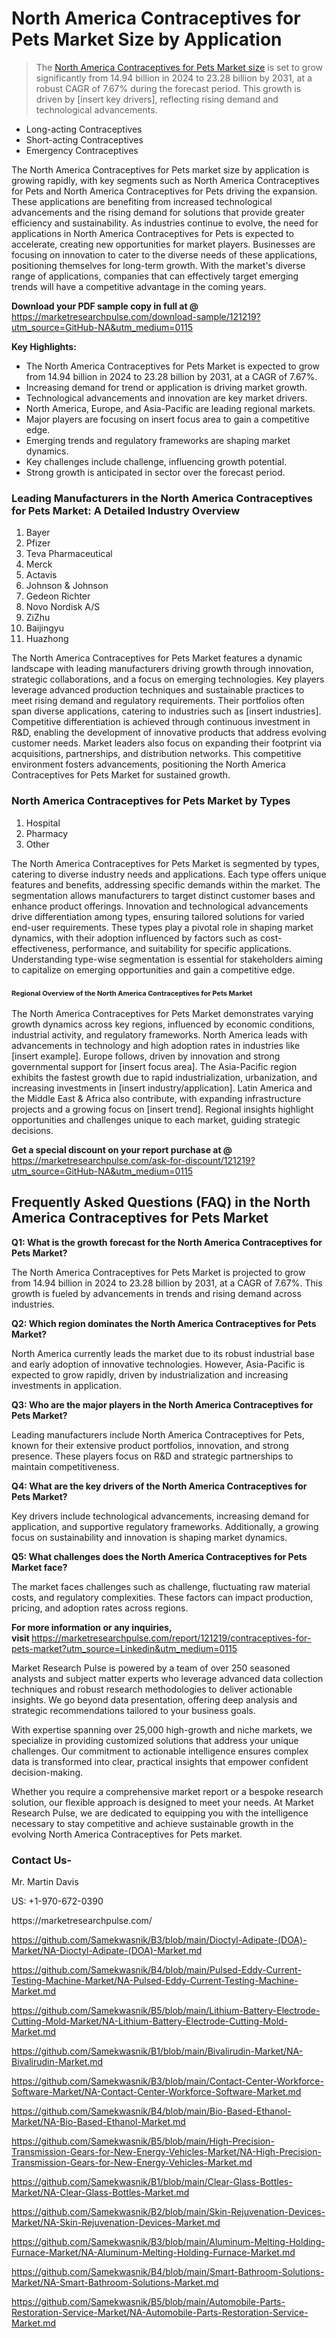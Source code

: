 <h1>North America Contraceptives for Pets Market&nbsp;Size by Application</h1><blockquote><p>The <a href="https://marketresearchpulse.com/download-sample/121219?utm_source=GitHub-NA&amp;utm_medium=0115">North America Contraceptives for Pets Market size</a> is set to grow significantly from 14.94 billion in 2024 to 23.28 billion by 2031, at a robust CAGR of 7.67% during the forecast period. This growth is driven by [insert key drivers], reflecting rising demand and technological advancements.</p></blockquote><ul><li>Long-acting Contraceptives <li> Short-acting Contraceptives <li> Emergency Contraceptives</li></ul><p>The North America Contraceptives for Pets market size by application is growing rapidly, with key segments such as North America Contraceptives for Pets and North America Contraceptives for Pets driving the expansion. These applications are benefiting from increased technological advancements and the rising demand for solutions that provide greater efficiency and sustainability. As industries continue to evolve, the need for applications in North America Contraceptives for Pets is expected to accelerate, creating new opportunities for market players. Businesses are focusing on innovation to cater to the diverse needs of these applications, positioning themselves for long-term growth. With the market's diverse range of applications, companies that can effectively target emerging trends will have a competitive advantage in the coming years.</p><p><strong>Download your PDF sample copy in full at @ </strong><a href="https://marketresearchpulse.com/download-sample/121219?utm_source=GitHub-NA&amp;utm_medium=0115">https://marketresearchpulse.com/download-sample/121219?utm_source=GitHub-NA&amp;utm_medium=0115</a></p><p><strong>Key Highlights: </strong></p><ul><li>The North America Contraceptives for Pets Market is expected to grow from 14.94 billion in 2024 to 23.28 billion by 2031, at a CAGR of 7.67%.</li><li>Increasing demand for trend or application is driving market growth.</li><li>Technological advancements and innovation are key market drivers.</li><li>North America, Europe, and Asia-Pacific are leading regional markets.</li><li>Major players are focusing on insert focus area to gain a competitive edge.</li><li>Emerging trends and regulatory frameworks are shaping market dynamics.</li><li>Key challenges include challenge, influencing growth potential.</li><li>Strong growth is anticipated in sector over the forecast period.</li></ul><h3>Leading Manufacturers in the North America Contraceptives for Pets Market: A Detailed Industry Overview</h3><ol><li>Bayer</li><li>Pfizer</li><li>Teva Pharmaceutical</li><li>Merck</li><li>Actavis</li><li>Johnson & Johnson</li><li>Gedeon Richter</li><li>Novo Nordisk A/S</li><li>ZiZhu</li><li>Baijingyu</li><li>Huazhong</li></ol><div class="flex max-w-full flex-col flex-grow"><div class="min-h-8 text-message flex w-full flex-col items-end gap-2 whitespace-normal break-words [.text-message+&amp;]:mt-5" dir="auto" data-message-author-role="assistant" data-message-id="fd8432e4-4910-450d-b182-61b7bfb0a01f" data-message-model-slug="gpt-4o"><div class="flex w-full flex-col gap-1 empty:hidden first:pt-[3px]"><div class="markdown prose w-full break-words dark:prose-invert light"><p>The North America Contraceptives for Pets Market features a dynamic landscape with leading manufacturers driving growth through innovation, strategic collaborations, and a focus on emerging technologies. Key players leverage advanced production techniques and sustainable practices to meet rising demand and regulatory requirements. Their portfolios often span diverse applications, catering to industries such as [insert industries]. Competitive differentiation is achieved through continuous investment in R&amp;D, enabling the development of innovative products that address evolving customer needs. Market leaders also focus on expanding their footprint via acquisitions, partnerships, and distribution networks. This competitive environment fosters advancements, positioning the North America Contraceptives for Pets Market for sustained growth.</p></div></div></div></div><h3>North America Contraceptives for Pets Market by Types</h3><ol><li>Hospital <li> Pharmacy <li> Other</li></ol><div class="flex max-w-full flex-col flex-grow"><div class="min-h-8 text-message flex w-full flex-col items-end gap-2 whitespace-normal break-words [.text-message+&amp;]:mt-5" dir="auto" data-message-author-role="assistant" data-message-id="084470be-0bb7-4664-bddf-5156b4f41249" data-message-model-slug="gpt-4o-mini"><div class="flex w-full flex-col gap-1 empty:hidden first:pt-[3px]"><div class="markdown prose w-full break-words dark:prose-invert light"><p>The North America Contraceptives for Pets Market is segmented by types, catering to diverse industry needs and applications. Each type offers unique features and benefits, addressing specific demands within the market. The segmentation allows manufacturers to target distinct customer bases and enhance product offerings. Innovation and technological advancements drive differentiation among types, ensuring tailored solutions for varied end-user requirements. These types play a pivotal role in shaping market dynamics, with their adoption influenced by factors such as cost-effectiveness, performance, and suitability for specific applications. Understanding type-wise segmentation is essential for stakeholders aiming to capitalize on emerging opportunities and gain a competitive edge.</p></div></div></div></div><h3><span style="font-size: 11px;">Regional Overview of the North America Contraceptives for Pets Market</span></h3><div class="flex max-w-full flex-col flex-grow"><div class="min-h-8 text-message flex w-full flex-col items-end gap-2 whitespace-normal break-words [.text-message+&amp;]:mt-5" dir="auto" data-message-author-role="assistant" data-message-id="e9038762-ce64-4e30-91c9-9bd413514231" data-message-model-slug="gpt-4o-mini"><div class="flex w-full flex-col gap-1 empty:hidden first:pt-[3px]"><div class="markdown prose w-full break-words dark:prose-invert light"><p>The North America Contraceptives for Pets Market demonstrates varying growth dynamics across key regions, influenced by economic conditions, industrial activity, and regulatory frameworks. North America leads with advancements in technology and high adoption rates in industries like [insert example]. Europe follows, driven by innovation and strong governmental support for [insert focus area]. The Asia-Pacific region exhibits the fastest growth due to rapid industrialization, urbanization, and increasing investments in [insert industry/application]. Latin America and the Middle East &amp; Africa also contribute, with expanding infrastructure projects and a growing focus on [insert trend]. Regional insights highlight opportunities and challenges unique to each market, guiding strategic decisions.</p></div></div></div></div><p><strong>Get a special discount on your report purchase at @ </strong><a href="https://marketresearchpulse.com/ask-for-discount/121219?utm_source=GitHub-NA&amp;utm_medium=0115">https://marketresearchpulse.com/ask-for-discount/121219?utm_source=GitHub-NA&amp;utm_medium=0115</a></p><h2>Frequently Asked Questions (FAQ) in the North America Contraceptives for Pets Market</h2><p><strong>Q1: What is the growth forecast for the North America Contraceptives for Pets Market?</strong></p><p>The North America Contraceptives for Pets Market is projected to grow from 14.94 billion in 2024 to 23.28 billion by 2031, at a CAGR of 7.67%. This growth is fueled by advancements in trends and rising demand across industries.</p><p><strong>Q2: Which region dominates the North America Contraceptives for Pets Market?</strong></p><p>North America currently leads the market due to its robust industrial base and early adoption of innovative technologies. However, Asia-Pacific is expected to grow rapidly, driven by industrialization and increasing investments in application.</p><p><strong>Q3: Who are the major players in the North America Contraceptives for Pets Market?</strong></p><p>Leading manufacturers include North America Contraceptives for Pets, known for their extensive product portfolios, innovation, and strong presence. These players focus on R&amp;D and strategic partnerships to maintain competitiveness.</p><p><strong>Q4: What are the key drivers of the North America Contraceptives for Pets Market?</strong></p><p>Key drivers include technological advancements, increasing demand for application, and supportive regulatory frameworks. Additionally, a growing focus on sustainability and innovation is shaping market dynamics.</p><p><strong>Q5: What challenges does the North America Contraceptives for Pets Market face?</strong></p><p>The market faces challenges such as challenge, fluctuating raw material costs, and regulatory complexities. These factors can impact production, pricing, and adoption rates across regions.</p><p><strong>For more information or any inquiries, visit&nbsp;</strong><a href="https://marketresearchpulse.com/report/121219/contraceptives-for-pets-market?utm_source=Linkedin&utm_medium=0115">https://marketresearchpulse.com/report/121219/contraceptives-for-pets-market?utm_source=Linkedin&utm_medium=0115</a></p><p>Market Research Pulse is powered by a team of over 250 seasoned analysts and subject matter experts who leverage advanced data collection techniques and robust research methodologies to deliver actionable insights. We go beyond data presentation, offering deep analysis and strategic recommendations tailored to your business goals.</p><p>With expertise spanning over 25,000 high-growth and niche markets, we specialize in providing customized solutions that address your unique challenges. Our commitment to actionable intelligence ensures complex data is transformed into clear, practical insights that empower confident decision-making.</p><p>Whether you require a comprehensive market report or a bespoke research solution, our flexible approach is designed to meet your needs. At Market Research Pulse, we are dedicated to equipping you with the intelligence necessary to stay competitive and achieve sustainable growth in the evolving North America Contraceptives for Pets market.</p><h3><strong>Contact Us-</strong></h3><p>Mr. Martin Davis</p><p>US: +1-970-672-0390</p><p>https://marketresearchpulse.com/</p><p><a href="https://github.com/Samekwasnik/B3/blob/main/Dioctyl-Adipate-(DOA)-Market/NA-Dioctyl-Adipate-(DOA)-Market.md">https://github.com/Samekwasnik/B3/blob/main/Dioctyl-Adipate-(DOA)-Market/NA-Dioctyl-Adipate-(DOA)-Market.md</a></p><p><a href="https://github.com/Samekwasnik/B4/blob/main/Pulsed-Eddy-Current-Testing-Machine-Market/NA-Pulsed-Eddy-Current-Testing-Machine-Market.md">https://github.com/Samekwasnik/B4/blob/main/Pulsed-Eddy-Current-Testing-Machine-Market/NA-Pulsed-Eddy-Current-Testing-Machine-Market.md</a></p><p><a href="https://github.com/Samekwasnik/B5/blob/main/Lithium-Battery-Electrode-Cutting-Mold-Market/NA-Lithium-Battery-Electrode-Cutting-Mold-Market.md">https://github.com/Samekwasnik/B5/blob/main/Lithium-Battery-Electrode-Cutting-Mold-Market/NA-Lithium-Battery-Electrode-Cutting-Mold-Market.md</a></p><p><a href="https://github.com/Samekwasnik/B1/blob/main/Bivalirudin-Market/NA-Bivalirudin-Market.md">https://github.com/Samekwasnik/B1/blob/main/Bivalirudin-Market/NA-Bivalirudin-Market.md</a></p><p><a href="https://github.com/Samekwasnik/B3/blob/main/Contact-Center-Workforce-Software-Market/NA-Contact-Center-Workforce-Software-Market.md">https://github.com/Samekwasnik/B3/blob/main/Contact-Center-Workforce-Software-Market/NA-Contact-Center-Workforce-Software-Market.md</a></p><p><a href="https://github.com/Samekwasnik/B4/blob/main/Bio-Based-Ethanol-Market/NA-Bio-Based-Ethanol-Market.md">https://github.com/Samekwasnik/B4/blob/main/Bio-Based-Ethanol-Market/NA-Bio-Based-Ethanol-Market.md</a></p><p><a href="https://github.com/Samekwasnik/B5/blob/main/High-Precision-Transmission-Gears-for-New-Energy-Vehicles-Market/NA-High-Precision-Transmission-Gears-for-New-Energy-Vehicles-Market.md">https://github.com/Samekwasnik/B5/blob/main/High-Precision-Transmission-Gears-for-New-Energy-Vehicles-Market/NA-High-Precision-Transmission-Gears-for-New-Energy-Vehicles-Market.md</a></p><p><a href="https://github.com/Samekwasnik/B1/blob/main/Clear-Glass-Bottles-Market/NA-Clear-Glass-Bottles-Market.md">https://github.com/Samekwasnik/B1/blob/main/Clear-Glass-Bottles-Market/NA-Clear-Glass-Bottles-Market.md</a></p><p><a href="https://github.com/Samekwasnik/B2/blob/main/Skin-Rejuvenation-Devices-Market/NA-Skin-Rejuvenation-Devices-Market.md">https://github.com/Samekwasnik/B2/blob/main/Skin-Rejuvenation-Devices-Market/NA-Skin-Rejuvenation-Devices-Market.md</a></p><p><a href="https://github.com/Samekwasnik/B3/blob/main/Aluminum-Melting-Holding-Furnace-Market/NA-Aluminum-Melting-Holding-Furnace-Market.md">https://github.com/Samekwasnik/B3/blob/main/Aluminum-Melting-Holding-Furnace-Market/NA-Aluminum-Melting-Holding-Furnace-Market.md</a></p><p><a href="https://github.com/Samekwasnik/B4/blob/main/Smart-Bathroom-Solutions-Market/NA-Smart-Bathroom-Solutions-Market.md">https://github.com/Samekwasnik/B4/blob/main/Smart-Bathroom-Solutions-Market/NA-Smart-Bathroom-Solutions-Market.md</a></p><p><a href="https://github.com/Samekwasnik/B5/blob/main/Automobile-Parts-Restoration-Service-Market/NA-Automobile-Parts-Restoration-Service-Market.md">https://github.com/Samekwasnik/B5/blob/main/Automobile-Parts-Restoration-Service-Market/NA-Automobile-Parts-Restoration-Service-Market.md</a></p>
